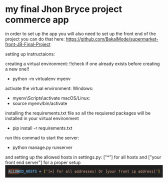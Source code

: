 # my final Jhon Bryce project commerce app

in order to set up the app you will also need to set up the front end of the project
you can do that here: https://github.com/BakalMode/supermarket-front-JB-Final-Project


setting up instructaions:

creating a virtual environment:
!!check if one already exists before creating a new one!!
- python -m virtualenv myenv

activate the virtual environment:
Windows:
- myenv\Scripts\activate
macOS/Linux:
- source myenv/bin/activate

installing the requirements.txt file so all the requiered packages will be installed in your virtual environment
- pip install -r requirements.txt

run this commad to start the server:
- python manage.py runserver

and setting up the allowed hosts in settings.py:
["*"] for all hosts and ["your front end server"] for a proper setup
![HOSTS](readmeImages/allowed_hosts.jpg)

